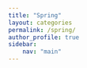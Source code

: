 ```yaml
---
title: "Spring"
layout: categories
permalink: /spring/
author_profile: true
sidebar: 
    nav: "main"
---
```

